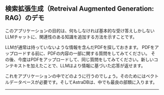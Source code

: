 ## 検索拡張生成（Retreival Augmented Generation: RAG）のデモ
このアプリケーションの目的は、何もしなければ基本的な受け答えしかしないLLMチャットに、関連性のある知識を追加する方法を示すことです。

LLMが通常は持っていないような情報を含んだPDFを探しておきます。
PDFをアップロードする前に、PDFの内容の一部に関する質問をしてみてください。
その後、今度はPDFをアップロードして、同じ質問をしてみてください。新しいコンテキストを加えたことで、LLMはより情報に基づいた応答が返せます。

これをアプリケーションの中でどのように行うのでしょう。そのためにはベクトルデータベースが必要です。そしてAstraDBは、中でも最良の部類に入ります。

---
